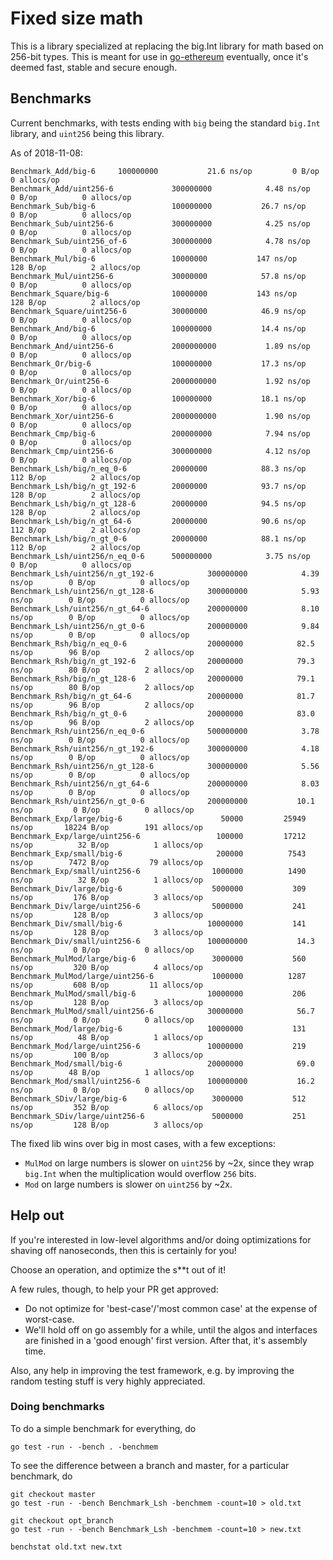 # Fixed size math

This is a library specialized at replacing the big.Int library for math based on 256-bit types. This is meant for use in [go-ethereum](https://github.com/ethereu/go-ethereum) eventually, once it's deemed fast, stable and secure enough. 

## Benchmarks

Current benchmarks, with tests ending with `big` being the standard `big.Int` library, and `uint256` being this library. 

As of 2018-11-08:
```
Benchmark_Add/big-6  	100000000	        21.6 ns/op	       0 B/op	       0 allocs/op
Benchmark_Add/uint256-6         	300000000	         4.48 ns/op	       0 B/op	       0 allocs/op
Benchmark_Sub/big-6             	100000000	        26.7 ns/op	       0 B/op	       0 allocs/op
Benchmark_Sub/uint256-6         	300000000	         4.25 ns/op	       0 B/op	       0 allocs/op
Benchmark_Sub/uint256_of-6      	300000000	         4.78 ns/op	       0 B/op	       0 allocs/op
Benchmark_Mul/big-6             	10000000	       147 ns/op	     128 B/op	       2 allocs/op
Benchmark_Mul/uint256-6         	30000000	        57.8 ns/op	       0 B/op	       0 allocs/op
Benchmark_Square/big-6          	10000000	       143 ns/op	     128 B/op	       2 allocs/op
Benchmark_Square/uint256-6      	30000000	        46.9 ns/op	       0 B/op	       0 allocs/op
Benchmark_And/big-6             	100000000	        14.4 ns/op	       0 B/op	       0 allocs/op
Benchmark_And/uint256-6         	2000000000	         1.89 ns/op	       0 B/op	       0 allocs/op
Benchmark_Or/big-6              	100000000	        17.3 ns/op	       0 B/op	       0 allocs/op
Benchmark_Or/uint256-6          	2000000000	         1.92 ns/op	       0 B/op	       0 allocs/op
Benchmark_Xor/big-6             	100000000	        18.1 ns/op	       0 B/op	       0 allocs/op
Benchmark_Xor/uint256-6         	2000000000	         1.90 ns/op	       0 B/op	       0 allocs/op
Benchmark_Cmp/big-6             	200000000	         7.94 ns/op	       0 B/op	       0 allocs/op
Benchmark_Cmp/uint256-6         	300000000	         4.12 ns/op	       0 B/op	       0 allocs/op
Benchmark_Lsh/big/n_eq_0-6      	20000000	        88.3 ns/op	     112 B/op	       2 allocs/op
Benchmark_Lsh/big/n_gt_192-6    	20000000	        93.7 ns/op	     128 B/op	       2 allocs/op
Benchmark_Lsh/big/n_gt_128-6    	20000000	        94.5 ns/op	     128 B/op	       2 allocs/op
Benchmark_Lsh/big/n_gt_64-6     	20000000	        90.6 ns/op	     112 B/op	       2 allocs/op
Benchmark_Lsh/big/n_gt_0-6      	20000000	        88.1 ns/op	     112 B/op	       2 allocs/op
Benchmark_Lsh/uint256/n_eq_0-6  	500000000	         3.75 ns/op	       0 B/op	       0 allocs/op
Benchmark_Lsh/uint256/n_gt_192-6         	300000000	         4.39 ns/op	       0 B/op	       0 allocs/op
Benchmark_Lsh/uint256/n_gt_128-6         	300000000	         5.93 ns/op	       0 B/op	       0 allocs/op
Benchmark_Lsh/uint256/n_gt_64-6          	200000000	         8.10 ns/op	       0 B/op	       0 allocs/op
Benchmark_Lsh/uint256/n_gt_0-6           	200000000	         9.84 ns/op	       0 B/op	       0 allocs/op
Benchmark_Rsh/big/n_eq_0-6               	20000000	        82.5 ns/op	      96 B/op	       2 allocs/op
Benchmark_Rsh/big/n_gt_192-6             	20000000	        79.3 ns/op	      80 B/op	       2 allocs/op
Benchmark_Rsh/big/n_gt_128-6             	20000000	        79.1 ns/op	      80 B/op	       2 allocs/op
Benchmark_Rsh/big/n_gt_64-6              	20000000	        81.7 ns/op	      96 B/op	       2 allocs/op
Benchmark_Rsh/big/n_gt_0-6               	20000000	        83.0 ns/op	      96 B/op	       2 allocs/op
Benchmark_Rsh/uint256/n_eq_0-6           	500000000	         3.78 ns/op	       0 B/op	       0 allocs/op
Benchmark_Rsh/uint256/n_gt_192-6         	300000000	         4.18 ns/op	       0 B/op	       0 allocs/op
Benchmark_Rsh/uint256/n_gt_128-6         	300000000	         5.56 ns/op	       0 B/op	       0 allocs/op
Benchmark_Rsh/uint256/n_gt_64-6          	200000000	         8.03 ns/op	       0 B/op	       0 allocs/op
Benchmark_Rsh/uint256/n_gt_0-6           	200000000	        10.1 ns/op	       0 B/op	       0 allocs/op
Benchmark_Exp/large/big-6                	   50000	     25949 ns/op	   18224 B/op	     191 allocs/op
Benchmark_Exp/large/uint256-6            	  100000	     17212 ns/op	      32 B/op	       1 allocs/op
Benchmark_Exp/small/big-6                	  200000	      7543 ns/op	    7472 B/op	      79 allocs/op
Benchmark_Exp/small/uint256-6            	 1000000	      1490 ns/op	      32 B/op	       1 allocs/op
Benchmark_Div/large/big-6                	 5000000	       309 ns/op	     176 B/op	       3 allocs/op
Benchmark_Div/large/uint256-6            	 5000000	       241 ns/op	     128 B/op	       3 allocs/op
Benchmark_Div/small/big-6                	10000000	       141 ns/op	     128 B/op	       3 allocs/op
Benchmark_Div/small/uint256-6            	100000000	        14.3 ns/op	       0 B/op	       0 allocs/op
Benchmark_MulMod/large/big-6             	 3000000	       560 ns/op	     320 B/op	       4 allocs/op
Benchmark_MulMod/large/uint256-6        	 1000000	      1287 ns/op	     608 B/op	      11 allocs/op
Benchmark_MulMod/small/big-6            	10000000	       206 ns/op	     128 B/op	       3 allocs/op
Benchmark_MulMod/small/uint256-6        	30000000	        56.7 ns/op	       0 B/op	       0 allocs/op
Benchmark_Mod/large/big-6                	10000000	       131 ns/op	      48 B/op	       1 allocs/op
Benchmark_Mod/large/uint256-6            	10000000	       219 ns/op	     100 B/op	       3 allocs/op
Benchmark_Mod/small/big-6                	20000000	        69.0 ns/op	      48 B/op	       1 allocs/op
Benchmark_Mod/small/uint256-6            	100000000	        16.2 ns/op	       0 B/op	       0 allocs/op
Benchmark_SDiv/large/big-6               	 3000000	       512 ns/op	     352 B/op	       6 allocs/op
Benchmark_SDiv/large/uint256-6           	 5000000	       251 ns/op	     128 B/op	       3 allocs/op

```

The fixed lib wins over big in most cases, with a few exceptions: 

- `MulMod` on large numbers is slower on `uint256` by ~2x, since they wrap `big.Int` when the multiplication 
would overflow `256` bits.
- `Mod` on large numbers is slower on `uint256` by ~2x. 

## Help out

If you're interested in low-level algorithms and/or doing optimizations for shaving off nanoseconds, then this is certainly for you!

Choose an operation, and optimize the s**t out of it!

A few rules, though, to help your PR get approved:

- Do not optimize for 'best-case'/'most common case' at the expense of worst-case. 
- We'll hold off on go assembly for a while, until the algos and interfaces are finished in a 'good enough' first version. After that, it's assembly time. 

Also, any help in improving the test framework, e.g. by improving the random testing stuff is very highly appreciated. 

### Doing benchmarks

To do a simple benchmark for everything, do

```
go test -run - -bench . -benchmem

```

To see the difference between a branch and master, for a particular benchmark, do

```
git checkout master
go test -run - -bench Benchmark_Lsh -benchmem -count=10 > old.txt

git checkout opt_branch
go test -run - -bench Benchmark_Lsh -benchmem -count=10 > new.txt

benchstat old.txt new.txt

```

